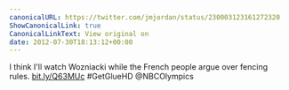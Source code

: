 ```yaml
---
canonicalURL: https://twitter.com/jmjordan/status/230003123161272320
ShowCanonicalLink: true
CanonicalLinkText: View original on
date: 2012-07-30T18:13:12+00:00
---
```

I think I'll watch Wozniacki while the French people argue over fencing rules. [bit.ly/Q63MUc](http://bit.ly/Q63MUc) #GetGlueHD @NBCOlympics